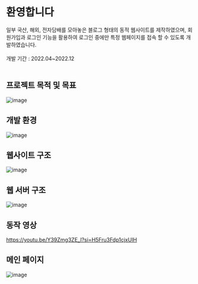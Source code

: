 # 환영합니다
일부 국산, 해외, 전자담배를 모아놓은 블로그 형태의 동적 웹사이트를 제작하였으며, 회원가입과 로그인 기능을 활용하여 로그인 중에만 특정 웹페이지를 접속 할 수 있도록 개발하였습니다.<br/>
<br/>
개발 기간 : 2022.04~2022.12<br/>
<br/>

## 프로젝트 목적 및 목표
![image](https://github.com/dontoong/dynamic_web/assets/106039761/92a84684-ee39-4986-b37d-164ace5badca)

## 개발 환경
![image](https://github.com/dontoong/dynamic_web/assets/106039761/26115363-6aab-4992-a103-447fb983fce9)

## 웹사이트 구조
![image](https://github.com/dontoong/dynamic_web/assets/106039761/e4c9ba95-22b7-46c1-beb5-41cb8c5fb0a9)

## 웹 서버 구조
![image](https://github.com/dontoong/dynamic_web/assets/106039761/f339a3a3-e6e0-4a27-b931-6616e252cb59)

## 동작 영상
https://youtu.be/Y39Zmg3ZE_I?si=H5Fru3Fdp1cjxUlH

## 메인 페이지
![image](https://github.com/dontoong/dynamic_web/assets/106039761/26170ee9-f810-4125-8074-42a908153595)
